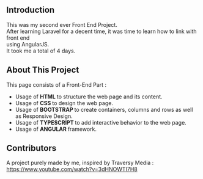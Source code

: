## Introduction

This was my second ever Front End Project. <br>
After learning Laravel for a decent time, it was time to learn how to link with front end <br>
using AngularJS. <br>
It took me a total of 4 days.

## About This Project

This page consists of a Front-End Part : 

- Usage of <b> HTML </b> to structure the web page and its content.
- Usage of <b> CSS </b> to design the web page.
- Usage of <b> BOOTSTRAP </b> to create containers, columns and rows as well as Responsive Design.
- Usage of <b> TYPESCRIPT </b> to add interactive behavior to the web page.
- Usage of <b> ANGULAR </b> framework.


## Contributors

A project purely made by me, inspired by Traversy Media :
https://www.youtube.com/watch?v=3dHNOWTI7H8

